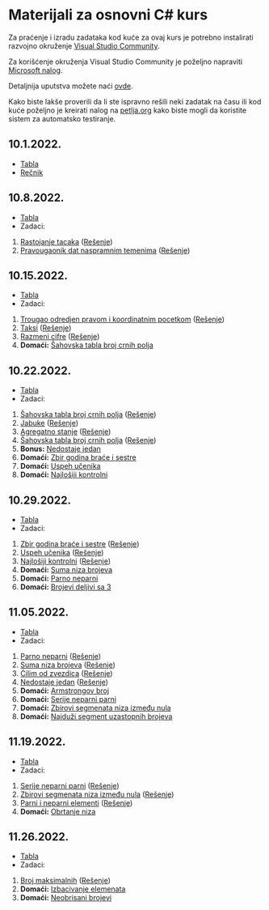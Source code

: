 # Materijali za osnovni C# kurs
Za praćenje i izradu zadataka kod kuće za ovaj kurs je potrebno instalirati razvojno okruženje [Visual Studio Community](https://visualstudio.microsoft.com/downloads/).

Za korišćenje okruženja Visual Studio Community je poželjno napraviti [Microsoft nalog](https://login.live.com/).

Detaljnija uputstva možete naći [ovde](https://petlja.org/biblioteka/r/lekcije/prirucnik-csharp/instalacija-razvojnog-okruzenja).

Kako biste lakše proverili da li ste ispravno rešili neki zadatak na času ili kod kuće poželjno je kreirati nalog na [petlja.org](https://petlja.org/) kako biste mogli da koristite sistem za automatsko testiranje. 


## 10.1.2022.
  * [Tabla](https://github.com/oneskovic/kurs_2022/blob/gh-pages/table/10.1.2022.pdf)
  * [Rečnik](https://recnik-lns.web.app/)


## 10.8.2022.
  * [Tabla](https://github.com/oneskovic/kurs_2022/blob/gh-pages/table/10.8.2022.pdf)
  * Zadaci:
  1. [Rastojanje tacaka](https://petlja.org/biblioteka/r/Zbirka/rastojanje_tacaka) ([Rešenje](https://github.com/oneskovic/kurs_2022/blob/gh-pages/kodovi/10.8.2022/rastojanje_tacaka.cs))
  2. [Pravougaonik dat naspramnim temenima](https://petlja.org/biblioteka/r/Zbirka/pravougaonik_dat_naspramnim_temenima) ([Rešenje](https://github.com/oneskovic/kurs_2022/blob/gh-pages/kodovi/10.8.2022/pravougaonik_dat_naspramnim_temenima.cs))


## 10.15.2022.
  * [Tabla](https://github.com/oneskovic/kurs_2022/blob/gh-pages/table/10.15.2022.pdf)
  * Zadaci:
  1. [Trougao odredjen pravom i koordinatnim pocetkom](https://petlja.org/biblioteka/r/Zbirka/trougao_odredjen_pravom_i_koordinatnim_pocetkom) ([Rešenje](https://github.com/oneskovic/kurs_2022/blob/gh-pages/kodovi/10.15.2022/trougao_odredjen_pravom_i_koordinatnim_pocetkom.cs))
  2. [Taksi](https://petlja.org/biblioteka/r/Zbirka/taksi) ([Rešenje](https://github.com/oneskovic/kurs_2022/blob/gh-pages/kodovi/10.15.2022/taksi.cs))
  3. [Razmeni cifre](https://petlja.org/biblioteka/r/Zbirka/razmeni_cifre) ([Rešenje](https://github.com/oneskovic/kurs_2022/blob/gh-pages/kodovi/10.15.2022/razmeni_cifre.cs))
  4. **Domaći:** [Šahovska tabla broj crnih polja](https://petlja.org/biblioteka/r/Zbirka/sahovska_tabla_broj_crnih_polja)


## 10.22.2022.
  * [Tabla](https://github.com/oneskovic/kurs_2022/blob/gh-pages/table/10.22.2022.pdf)
  * Zadaci:
  1. [Šahovska tabla broj crnih polja](https://petlja.org/biblioteka/r/Zbirka/sahovska_tabla_broj_crnih_polja) ([Rešenje](https://github.com/oneskovic/kurs_2022/blob/gh-pages/kodovi/10.22.2022/sahovska_tabla_broj_crnih_polja.cs))
  2. [Jabuke](https://petlja.org/biblioteka/r/Zbirka/jabuke) ([Rešenje](https://github.com/oneskovic/kurs_2022/blob/gh-pages/kodovi/10.22.2022/jabuke.cs))
  3. [Agregatno stanje](https://petlja.org/biblioteka/r/Zbirka/agregatno_stanje) ([Rešenje](https://github.com/oneskovic/kurs_2022/blob/gh-pages/kodovi/10.22.2022/agregatno_stanje.cs))
  4. [Šahovska tabla broj crnih polja](https://petlja.org/biblioteka/r/Zbirka/sahovska_tabla_broj_crnih_polja) ([Rešenje](https://github.com/oneskovic/kurs_2022/blob/gh-pages/kodovi/10.22.2022/sahovska_tabla_broj_crnih_polja.cs))
  6. **Bonus:** [Nedostaje jedan](https://oneskovic.github.io/kurs_2022/zadaci/nedostaje_jedan)
  5. **Domaći:** [Zbir godina braće i sestre](https://petlja.org/biblioteka/r/Zbirka/zbir_godina_brace_i_sestre)
  6. **Domaći:** [Uspeh učenika](https://petlja.org/biblioteka/r/Zbirka/uspeh_ucenika)
  7. **Domaći:** [Najlošiji kontrolni](https://petlja.org/biblioteka/r/Zbirka/najlosiji_kontrolni)


## 10.29.2022.
  * [Tabla](https://github.com/oneskovic/kurs_2022/blob/gh-pages/table/10.29.2022.pdf)
  * Zadaci:
  1. [Zbir godina braće i sestre](https://petlja.org/biblioteka/r/Zbirka/zbir_godina_brace_i_sestre) ([Rešenje](https://github.com/oneskovic/kurs_2022/blob/gh-pages/kodovi/10.29.2022/zbir_godina_brace_i_sestre.cs))
  2. [Uspeh učenika](https://petlja.org/biblioteka/r/Zbirka/uspeh_ucenika) ([Rešenje](https://github.com/oneskovic/kurs_2022/blob/gh-pages/kodovi/10.29.2022/uspeh_ucenika.cs))
  3. [Najlošiji kontrolni](https://petlja.org/biblioteka/r/Zbirka/najlosiji_kontrolni) ([Rešenje](https://github.com/oneskovic/kurs_2022/blob/gh-pages/kodovi/10.29.2022/najlosiji_kontrolni.cs))
  4. **Domaći:** [Suma niza brojeva](https://petlja.org/biblioteka/r/Zbirka/suma_geometrijskog_niza)
  5. **Domaći:** [Parno neparni](https://petlja.org/biblioteka/r/Zbirka/parno_neparni)
  6. **Domaći:** [Brojevi deljivi sa 3](https://petlja.org/biblioteka/r/Zbirka/brojevi_deljivi_sa_3)


## 11.05.2022.
  * [Tabla](https://github.com/oneskovic/kurs_2022/blob/gh-pages/table/11.05.2022.pdf)
  * Zadaci:
  1. [Parno neparni](https://petlja.org/biblioteka/r/Zbirka/parno_neparni) ([Rešenje](https://github.com/oneskovic/kurs_2022/blob/gh-pages/kodovi/11.05.2022/parno_neparni.cs))
  2. [Suma niza brojeva](https://petlja.org/biblioteka/r/Zbirka/suma_geometrijskog_niza) ([Rešenje](https://github.com/oneskovic/kurs_2022/blob/gh-pages/kodovi/11.05.2022/suma_geometrijskog_niza.cs))
  3. [Ćilim od zvezdica](https://petlja.org/biblioteka/r/Zbirka/cilim_od_zvezdica) ([Rešenje](https://github.com/oneskovic/kurs_2022/blob/gh-pages/kodovi/11.05.2022/cilim_od_zvezdica.cs))
  4. [Nedostaje jedan](https://oneskovic.github.io/kurs_2022/zadaci/nedostaje_jedan) ([Rešenje](https://github.com/oneskovic/kurs_2022/blob/gh-pages/kodovi/11.05.2022/nedostaje_jedan.cs))
  5. **Domaći:** [Armstrongov broj](https://petlja.org/biblioteka/r/Zbirka/armstrongovi_brojevi)
  6. **Domaći:** [Serije neparni parni](https://petlja.org/biblioteka/r/Zbirka/serije_neparni_parni)
  7. **Domaći:** [Zbirovi segmenata niza između nula](https://petlja.org/biblioteka/r/Zbirka/suma_segmenata_izmedju_nula)
  8. **Domaći:** [Najduži segment uzastopnih brojeva](https://petlja.org/biblioteka/r/Zbirka/najduzi_segment_uzastopnih_brojeva)


## 11.19.2022.
  * [Tabla](https://github.com/oneskovic/kurs_2022/blob/gh-pages/table/11.19.2022.pdf)
  * Zadaci:
  1. [Serije neparni parni](https://petlja.org/biblioteka/r/Zbirka/serije_neparni_parni) ([Rešenje](https://github.com/oneskovic/kurs_2022/blob/gh-pages/kodovi/11.19.2022/serije_neparni_parni.cs))
  2. [Zbirovi segmenata niza između nula](https://petlja.org/biblioteka/r/Zbirka/suma_segmenata_izmedju_nula) ([Rešenje](https://github.com/oneskovic/kurs_2022/blob/gh-pages/kodovi/11.19.2022/suma_segmenata_izmedju_nula.cs))
  3. [Parni i neparni elementi](https://petlja.org/biblioteka/r/Zbirka/parni_i_neparni_elementi) ([Rešenje](https://github.com/oneskovic/kurs_2022/blob/gh-pages/kodovi/11.19.2022/parni_i_neparni_elementi.cs))
  4. **Domaći:** [Obrtanje niza](https://petlja.org/biblioteka/r/Zbirka/obrtanje_niza)


## 11.26.2022.
  * [Tabla](https://github.com/oneskovic/kurs_2022/blob/gh-pages/table/11.26.2022.pdf)
  * Zadaci:
  1. [Broj maksimalnih](https://petlja.org/biblioteka/r/Zbirka/broj_maksimalnih1) ([Rešenje](https://github.com/oneskovic/kurs_2022/blob/gh-pages/kodovi/11.26.2022/broj_maksimalnih1.cs))
  2. **Domaći:** [Izbacivanje elemenata](https://petlja.org/biblioteka/r/Zbirka/izbacivanje_elemenata)
  3. **Domaći:** [Neobrisani brojevi](https://petlja.org/biblioteka/r/Zbirka/neobrisani_brojevi)


